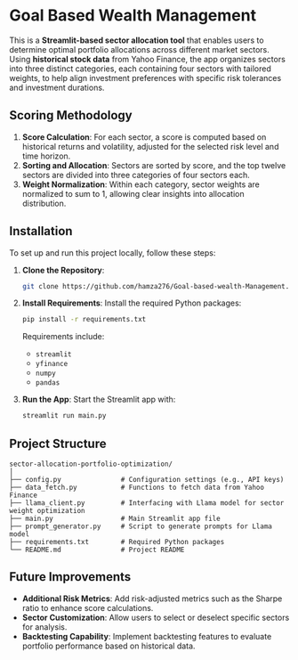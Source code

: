 # Goal Based Wealth Management 

This is a **Streamlit-based sector allocation tool** that enables users to determine optimal portfolio allocations across different market sectors. Using **historical stock data** from Yahoo Finance, the app organizes sectors into three distinct categories, each containing four sectors with tailored weights, to help align investment preferences with specific risk tolerances and investment durations.


## Scoring Methodology

1. **Score Calculation**: For each sector, a score is computed based on historical returns and volatility, adjusted for the selected risk level and time horizon.
2. **Sorting and Allocation**: Sectors are sorted by score, and the top twelve sectors are divided into three categories of four sectors each.
3. **Weight Normalization**: Within each category, sector weights are normalized to sum to 1, allowing clear insights into allocation distribution.

## Installation

To set up and run this project locally, follow these steps:

1. **Clone the Repository**:
   ```bash
   git clone https://github.com/hamza276/Goal-based-wealth-Management.git
   ```

2. **Install Requirements**:
   Install the required Python packages:
   ```bash
   pip install -r requirements.txt
   ```
   Requirements include:
   - `streamlit`
   - `yfinance`
   - `numpy`
   - `pandas`

4. **Run the App**:
   Start the Streamlit app with:
   ```bash
   streamlit run main.py
   ```


## Project Structure
 ```
sector-allocation-portfolio-optimization/
│
├── config.py               # Configuration settings (e.g., API keys)
├── data_fetch.py           # Functions to fetch data from Yahoo Finance
├── llama_client.py         # Interfacing with Llama model for sector weight optimization
├── main.py                 # Main Streamlit app file
├── prompt_generator.py     # Script to generate prompts for Llama model
├── requirements.txt        # Required Python packages
└── README.md               # Project README
 ```

## Future Improvements

- **Additional Risk Metrics**: Add risk-adjusted metrics such as the Sharpe ratio to enhance score calculations.
- **Sector Customization**: Allow users to select or deselect specific sectors for analysis.
- **Backtesting Capability**: Implement backtesting features to evaluate portfolio performance based on historical data.





